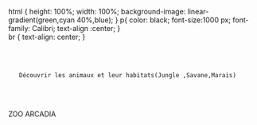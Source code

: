 
<!DOCTYPE html>
<html>

<head>
  <meta charset="utf-8">
  
  <title>replit</title>
  <link href="simple.css" rel="stylesheet" type="text/css" />

  html {
  height: 100%;
  width: 100%;
  background-image: linear-gradient(green,cyan 40%,blue);
}
p{
  color: black;
  font-size:1000 px;
  font-family: Calibri;
  text-align :center;
}  
br  {
  text-align: center;
}
  
  </style>
</head>

<body>

<br></br>
  
       Découvrir les animaux et leur habitats(Jungle ,Savane,Marais)
  <br></br>


  <p>ZOO ARCADIA</p> 

 
</body>

</html>
 
  
   
  
  
 



  



 
  
  

 
  




